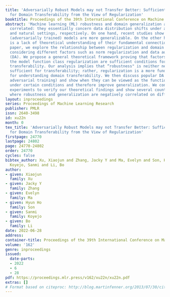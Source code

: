 ```yaml
---
title: 'Adversarially Robust Models may not Transfer Better: Sufficient Conditions
  for Domain Transferability from the View of Regularization'
booktitle: Proceedings of the 39th International Conference on Machine Learning
abstract: 'Machine learning (ML) robustness and domain generalization are fundamentally
  correlated: they essentially concern data distribution shifts under adversarial
  and natural settings, respectively. On one hand, recent studies show that more robust
  (adversarially trained) models are more generalizable. On the other hand, there
  is a lack of theoretical understanding of their fundamental connections. In this
  paper, we explore the relationship between regularization and domain transferability
  considering different factors such as norm regularization and data augmentations
  (DA). We propose a general theoretical framework proving that factors involving
  the model function class regularization are sufficient conditions for relative domain
  transferability. Our analysis implies that “robustness" is neither necessary nor
  sufficient for transferability; rather, regularization is a more fundamental perspective
  for understanding domain transferability. We then discuss popular DA protocols (including
  adversarial training) and show when they can be viewed as the function class regularization
  under certain conditions and therefore improve generalization. We conduct extensive
  experiments to verify our theoretical findings and show several counterexamples
  where robustness and generalization are negatively correlated on different datasets.'
layout: inproceedings
series: Proceedings of Machine Learning Research
publisher: PMLR
issn: 2640-3498
id: xu22n
month: 0
tex_title: 'Adversarially Robust Models may not Transfer Better: Sufficient Conditions
  for Domain Transferability from the View of Regularization'
firstpage: 24770
lastpage: 24802
page: 24770-24802
order: 24770
cycles: false
bibtex_author: Xu, Xiaojun and Zhang, Jacky Y and Ma, Evelyn and Son, Hyun Ho and
  Koyejo, Sanmi and Li, Bo
author:
- given: Xiaojun
  family: Xu
- given: Jacky Y
  family: Zhang
- given: Evelyn
  family: Ma
- given: Hyun Ho
  family: Son
- given: Sanmi
  family: Koyejo
- given: Bo
  family: Li
date: 2022-06-28
address:
container-title: Proceedings of the 39th International Conference on Machine Learning
volume: '162'
genre: inproceedings
issued:
  date-parts:
  - 2022
  - 6
  - 28
pdf: https://proceedings.mlr.press/v162/xu22n/xu22n.pdf
extras: []
# Format based on citeproc: http://blog.martinfenner.org/2013/07/30/citeproc-yaml-for-bibliographies/
---
```

